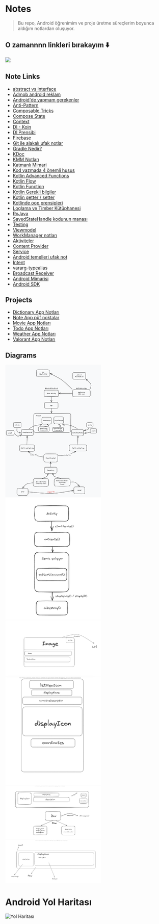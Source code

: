 # Notes

> Bu repo, Android öğrenimim ve proje üretme süreçlerim boyunca aldığım notlardan oluşuyor.

## O zamannnn linkleri bırakayım ⬇️

<img src="https://media.giphy.com/media/dQpUkK59l5Imxsh8jN/giphy.gif" width="350">

## Note Links

- [abstract vs interface](https://github.com/KyneticHaze/Notes/blob/master/all%20notes/Abstract%20class%20ile%20interface.txt)
- [Admob android reklam](https://github.com/KyneticHaze/Notes/blob/master/all%20notes/Admob_Mobil%20reklam%20para%20kazanma.txt)
- [Android'de yapmam gerekenler](https://github.com/KyneticHaze/Notes/blob/master/all%20notes/Android%20Geli%C5%9Ftirme%20ad%C4%B1na%20yapmam%20gereken%20en%20%C3%B6nemli%20i%C5%9Fler.txt)
- [Anti-Pattern](https://github.com/KyneticHaze/Notes/blob/master/all%20notes/Anti-Pattern.txt)
- [Composable Tricks](https://github.com/KyneticHaze/Notes/blob/master/all%20notes/Composable%20Tricks.txt)
- [Compose State](https://github.com/KyneticHaze/Notes/blob/master/all%20notes/Compose%20State%20Management.txt)
- [Context](https://github.com/KyneticHaze/Notes/blob/master/all%20notes/Context.txt)
- [DI - Koin](https://github.com/KyneticHaze/Notes/blob/master/all%20notes/DI%20-%20Kotlin%20Koin.txtt)
- [DI Prensibi](https://github.com/KyneticHaze/Notes/blob/master/all%20notes/DI%20Prensibi.txt)
- [Firebase](https://github.com/KyneticHaze/Notes/blob/master/all%20notes/Firebase.txt)
- [Git ile alakalı ufak notlar](https://github.com/KyneticHaze/Notes/blob/master/all%20notes/Git%20ile%20alakal%C4%B1%20ufak%20notlar.txt)
- [Gradle Nedir?](https://github.com/KyneticHaze/Notes/blob/master/all%20notes/Gradle%20nedir.txt)
- [KDoc](https://github.com/KyneticHaze/Notes/blob/master/all%20notes/KDoc.txt)
- [KMM Notları](https://github.com/KyneticHaze/Notes/blob/master/all%20notes/KMM.txt)
- [Katmanlı Mimari](https://github.com/KyneticHaze/Notes/blob/master/all%20notes/Katmanl%C4%B1%20Mimari.txt)
- [Kod yazmada 4 önemli husus](https://github.com/KyneticHaze/Notes/blob/master/all%20notes/Kod%20yazmada%204%20%C3%B6nemli%20husus.txt)
- [Kotlin Advanced Functions](https://github.com/KyneticHaze/Notes/blob/master/all%20notes/Kotlin%20Advanced%20Functions.txt)
- [Kotlin Flow](https://github.com/KyneticHaze/Notes/blob/master/all%20notes/Kotlin%20Flow.txt)
- [Kotlin Function](https://github.com/KyneticHaze/Notes/blob/master/all%20notes/Kotlin%20Function.txt)
- [Kotlin Gerekli bilgiler](https://github.com/KyneticHaze/Notes/blob/master/all%20notes/Kotlin%20gerekli%20bilgiler.txt)
- [Kotlin getter / setter](https://github.com/KyneticHaze/Notes/blob/master/all%20notes/Kotlin%20getter%20setter.txt)
- [Kotlinde oop prensipleri](https://github.com/KyneticHaze/Notes/blob/master/all%20notes/Kotlin%20oop%20prensipleri%20tricks.txt)
- [Loglama ve Timber Kütüphanesi](https://github.com/KyneticHaze/Notes/blob/master/all%20notes/Loglama%20ve%20Timber%20Lib.txt)
- [RxJava](https://github.com/KyneticHaze/Notes/blob/master/all%20notes/RxJava.txt)
- [SavedStateHandle kodunun manası](https://github.com/KyneticHaze/Notes/blob/master/all%20notes/SavedStateHandle%20kodunun%20manas%C4%B1.txt)
- [Testing](https://github.com/KyneticHaze/Notes/blob/master/all%20notes/Testing.txt)
- [Viewmodel](https://github.com/KyneticHaze/Notes/blob/master/all%20notes/ViewModel.txt)
- [WorkManager notları](https://github.com/KyneticHaze/Notes/blob/master/all%20notes/WorkManager.txt)
- [Aktiviteler](https://github.com/KyneticHaze/Notes/blob/master/all%20notes/Aktiviteler.txt)
- [Content Provider](https://github.com/KyneticHaze/Notes/blob/master/all%20notes/Content%20Provider.txt)
- [Service](https://github.com/KyneticHaze/Notes/blob/master/all%20notes/Service.txt)
- [Android temelleri ufak not](https://github.com/KyneticHaze/Notes/blob/master/all%20notes/Android%20temelleri.txt)
- [Intent](https://github.com/KyneticHaze/Notes/blob/master/all%20notes/Intent.txt)
- [vararg-typealias](https://github.com/KyneticHaze/Notes/blob/master/all%20notes/vararg_typealias.txt)
- [Broadcast Receiver](https://github.com/KyneticHaze/Notes/blob/master/all%20notes/Broadcast%20Receiver.txt)
- [Android Mimarisi](https://github.com/KyneticHaze/Notes/blob/master/all%20notes/Android%20Mimarisi.txt)
- [Android SDK](https://github.com/KyneticHaze/Notes/blob/master/all%20notes/Android%20SDK.txt)


## Projects

  - [Dictionary App Notları](https://github.com/KyneticHaze/Notes/blob/master/project_notes/Dictionary%20App%20Notlar.txt)
  - [Note App püf noktalar](https://github.com/KyneticHaze/Notes/blob/master/project_notes/Kotlin%20-%20Note%20App%20p%C3%BCf%20noktalar.txt)
  - [Movie App Notları](https://github.com/KyneticHaze/Notes/blob/master/project_notes/Movie%20App%20Notlar.txt)
  - [Todo App Notları](https://github.com/KyneticHaze/Notes/blob/master/project_notes/To%20Do%20App%20-%20Notlar.txt)
  - [Weather App  Notları](https://github.com/KyneticHaze/Notes/blob/master/project_notes/Weather%20App%20Notlar.txt)
  - [Valorant App Notları](https://github.com/KyneticHaze/Notes/blob/master/project_notes/Valorant%20App.txt)

## Diagrams

<div>
  <img src="https://github.com/KyneticHaze/Notes/blob/master/projects_diagrams/clean_arch.png" width="300">
  <img src="https://github.com/KyneticHaze/Notes/blob/master/projects_diagrams/service_diagram.png" width="300">
  <img src="https://github.com/KyneticHaze/Notes/blob/master/projects_diagrams/newsCard.png" width="300">
  <img src="https://github.com/KyneticHaze/Notes/blob/master/projects_diagrams/mapDetail.png" width="300">
  <img src="https://github.com/KyneticHaze/Notes/blob/master/projects_diagrams/agentCard.png" width="300">
  <img src="https://github.com/KyneticHaze/Notes/blob/master/projects_diagrams/abilityCard.png" width="300">
</div>


# Android Yol Haritası
![Yol Haritası](https://github.com/KyneticHaze/Notes/blob/master/android_developer_roadmap.png)
